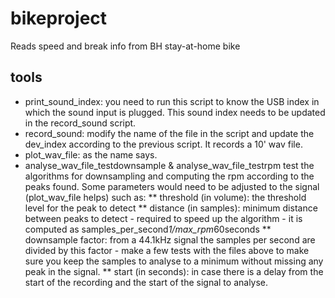 # bikeproject
Reads speed and break info from BH stay-at-home bike

## tools

* print_sound_index: you need to run this script to know the USB index in which the sound input is plugged. This sound index needs to be updated in the record_sound script.
* record_sound: modify the name of the file in the script and update the dev_index according to the previous script. It records a 10' wav file.
* plot_wav_file: as the name says.
* analyse_wav_file_testdownsample & analyse_wav_file_testrpm test the algorithms for downsampling and computing the rpm according to the peaks found. Some parameters would need to be adjusted to the signal (plot_wav_file helps) such as:
** threshold (in volume): the threshold level for the peak to detect
** distance (in samples): minimum distance between peaks to detect - required to speed up the algorithm - it is computed as samples_per_second*1/max_rpm*60seconds
** downsample factor: from a 44.1kHz signal the samples per second are divided by this factor - make a few tests with the files above to make sure you keep the samples to analyse to a minimum without missing any peak in the signal.
** start (in seconds): in case there is a delay from the start of the recording and the start of the signal to analyse.
